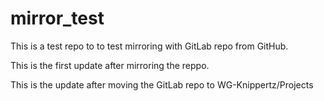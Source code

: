 # mirror_test
This is a test repo to to test mirroring with GitLab repo from GitHub.

This is the first update after mirroring the reppo.

This is the update after moving the GitLab repo to WG-Knippertz/Projects
